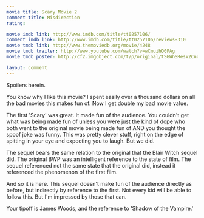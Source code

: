 ```yaml
---
movie title: Scary Movie 2
comment title: Misdirection
rating: 

movie imdb link: http://www.imdb.com/title/tt0257106/
comment imdb link: http://www.imdb.com/title/tt0257106/reviews-310
movie tmdb link: http://www.themoviedb.org/movie/4248
movie tmdb trailer: http://www.youtube.com/watch?v=wCmuihO0FAg
movie tmdb poster: http://cf2.imgobject.com/t/p/original/tSGWhSResV2Cnqqr91TGKyZzf79.jpg

layout: comment
---
```


Spoilers herein.

You know why I like this movie? I spent easily over a thousand dollars on all the bad movies this makes fun of. Now I get double my bad movie value.

The first 'Scary' was great. It made fun of the audience. You couldn't get what was being made fun of unless you were just the kind of dope who both went to the original movie being made fun of AND you thought the spoof joke was funny. This was pretty clever stuff, right on the edge of spitting in your eye and expecting you to laugh. But we did.

The sequel bears the same relation to the original that the Blair Witch sequel did. The original BWP was an intelligent reference to the state of film. The sequel referenced not the same state that the original did, instead it referenced the phenomenon of the first film.

And so it is here. This sequel doesn't make fun of the audience directly as before, but indirectly by reference to the first. Not every kid will be able to follow this. But I'm impressed by those that can.

Your tipoff is James Woods, and the reference to 'Shadow of the Vampire.'